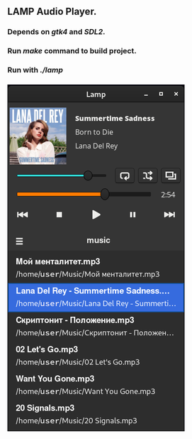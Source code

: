 ## LAMP Audio Player.

### Depends on *gtk4* and *SDL2*.

### Run *make* command to build project.

### Run with *./lamp*

###

![](image.png)